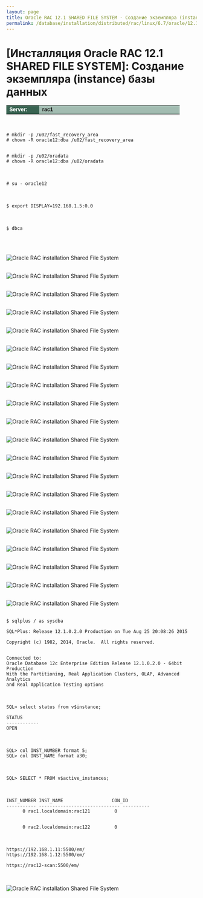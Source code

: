 ```yaml
---
layout: page
title: Oracle RAC 12.1 SHARED FILE SYSTEM - Создание экземпляра (instance) базы данных
permalink: /database/installation/distributed/rac/linux/6.7/oracle/12.1/shared-file-system/oracle-instance-creation/
---
```



# [Инсталляция Oracle RAC 12.1 SHARED FILE SYSTEM]: Создание экземпляра (instance) базы данных


<table cellpadding="4" cellspacing="2" align="center" border="0" width="100%">
	<tr>
		<td style="color: rgb(255, 255, 255);" bgcolor="#386351" width="14%"><span style="font-family: Arial,Helvetica,sans-serif; font-size: 14px;"><strong>Server:</strong></span></td>
		<td height="20" bgcolor="#a2bcb1" width="60%"><span style="font-family: Arial,Helvetica,sans-serif; font-size: 14px;"><strong>rac1</strong></span></td>
	</tr>
</table>

<br/>

	# mkdir -p /u02/fast_recovery_area
	# chown -R oracle12:dba /u02/fast_recovery_area


	# mkdir -p /u02/oradata
	# chown -R oracle12:dba /u02/oradata

<br/>

	# su - oracle12

<br/>

	$ export DISPLAY=192.168.1.5:0.0

<br/>

	$ dbca


<br/><br/>


<img src="https://img.oracledba.net/images/docs/01-oracle-database/02-installation/03-oracle-database-installation/02-distributed/02-rac/linux/6.7/oracle/12.1/01-shared-file-system/03-oracle-instance-creation/oracle-instance-creation_01.png" border="0" alt="Oracle RAC installation Shared File System"><br/><br/>

<img src="https://img.oracledba.net/images/docs/01-oracle-database/02-installation/03-oracle-database-installation/02-distributed/02-rac/linux/6.7/oracle/12.1/01-shared-file-system/03-oracle-instance-creation/oracle-instance-creation_02.png" border="0" alt="Oracle RAC installation Shared File System"><br/><br/>


<img src="https://img.oracledba.net/images/docs/01-oracle-database/02-installation/03-oracle-database-installation/02-distributed/02-rac/linux/6.7/oracle/12.1/01-shared-file-system/03-oracle-instance-creation/oracle-instance-creation_03.png" border="0" alt="Oracle RAC installation Shared File System"><br/><br/>

<img src="https://img.oracledba.net/images/docs/01-oracle-database/02-installation/03-oracle-database-installation/02-distributed/02-rac/linux/6.7/oracle/12.1/01-shared-file-system/03-oracle-instance-creation/oracle-instance-creation_04.png" border="0" alt="Oracle RAC installation Shared File System"><br/><br/>

<img src="https://img.oracledba.net/images/docs/01-oracle-database/02-installation/03-oracle-database-installation/02-distributed/02-rac/linux/6.7/oracle/12.1/01-shared-file-system/03-oracle-instance-creation/oracle-instance-creation_05.png" border="0" alt="Oracle RAC installation Shared File System"><br/><br/>

<img src="https://img.oracledba.net/images/docs/01-oracle-database/02-installation/03-oracle-database-installation/02-distributed/02-rac/linux/6.7/oracle/12.1/01-shared-file-system/03-oracle-instance-creation/oracle-instance-creation_06.png" border="0" alt="Oracle RAC installation Shared File System"><br/><br/>

<img src="https://img.oracledba.net/images/docs/01-oracle-database/02-installation/03-oracle-database-installation/02-distributed/02-rac/linux/6.7/oracle/12.1/01-shared-file-system/03-oracle-instance-creation/oracle-instance-creation_07.png" border="0" alt="Oracle RAC installation Shared File System"><br/><br/>

<img src="https://img.oracledba.net/images/docs/01-oracle-database/02-installation/03-oracle-database-installation/02-distributed/02-rac/linux/6.7/oracle/12.1/01-shared-file-system/03-oracle-instance-creation/oracle-instance-creation_08.png" border="0" alt="Oracle RAC installation Shared File System"><br/><br/>

<img src="https://img.oracledba.net/images/docs/01-oracle-database/02-installation/03-oracle-database-installation/02-distributed/02-rac/linux/6.7/oracle/12.1/01-shared-file-system/03-oracle-instance-creation/oracle-instance-creation_09.png" border="0" alt="Oracle RAC installation Shared File System"><br/><br/>

<img src="https://img.oracledba.net/images/docs/01-oracle-database/02-installation/03-oracle-database-installation/02-distributed/02-rac/linux/6.7/oracle/12.1/01-shared-file-system/03-oracle-instance-creation/oracle-instance-creation_10.png" border="0" alt="Oracle RAC installation Shared File System"><br/><br/>

<img src="https://img.oracledba.net/images/docs/01-oracle-database/02-installation/03-oracle-database-installation/02-distributed/02-rac/linux/6.7/oracle/12.1/01-shared-file-system/03-oracle-instance-creation/oracle-instance-creation_11.png" border="0" alt="Oracle RAC installation Shared File System"><br/><br/>

<img src="https://img.oracledba.net/images/docs/01-oracle-database/02-installation/03-oracle-database-installation/02-distributed/02-rac/linux/6.7/oracle/12.1/01-shared-file-system/03-oracle-instance-creation/oracle-instance-creation_12.png" border="0" alt="Oracle RAC installation Shared File System"><br/><br/>

<img src="https://img.oracledba.net/images/docs/01-oracle-database/02-installation/03-oracle-database-installation/02-distributed/02-rac/linux/6.7/oracle/12.1/01-shared-file-system/03-oracle-instance-creation/oracle-instance-creation_13.png" border="0" alt="Oracle RAC installation Shared File System"><br/><br/>

<img src="https://img.oracledba.net/images/docs/01-oracle-database/02-installation/03-oracle-database-installation/02-distributed/02-rac/linux/6.7/oracle/12.1/01-shared-file-system/03-oracle-instance-creation/oracle-instance-creation_14.png" border="0" alt="Oracle RAC installation Shared File System"><br/><br/>

<img src="https://img.oracledba.net/images/docs/01-oracle-database/02-installation/03-oracle-database-installation/02-distributed/02-rac/linux/6.7/oracle/12.1/01-shared-file-system/03-oracle-instance-creation/oracle-instance-creation_15.png" border="0" alt="Oracle RAC installation Shared File System"><br/><br/>

<img src="https://img.oracledba.net/images/docs/01-oracle-database/02-installation/03-oracle-database-installation/02-distributed/02-rac/linux/6.7/oracle/12.1/01-shared-file-system/03-oracle-instance-creation/oracle-instance-creation_16.png" border="0" alt="Oracle RAC installation Shared File System"><br/><br/>

<img src="https://img.oracledba.net/images/docs/01-oracle-database/02-installation/03-oracle-database-installation/02-distributed/02-rac/linux/6.7/oracle/12.1/01-shared-file-system/03-oracle-instance-creation/oracle-instance-creation_17.png" border="0" alt="Oracle RAC installation Shared File System"><br/><br/>

<img src="https://img.oracledba.net/images/docs/01-oracle-database/02-installation/03-oracle-database-installation/02-distributed/02-rac/linux/6.7/oracle/12.1/01-shared-file-system/03-oracle-instance-creation/oracle-instance-creation_18.png" border="0" alt="Oracle RAC installation Shared File System"><br/><br/>

<img src="https://img.oracledba.net/images/docs/01-oracle-database/02-installation/03-oracle-database-installation/02-distributed/02-rac/linux/6.7/oracle/12.1/01-shared-file-system/03-oracle-instance-creation/oracle-instance-creation_19.png" border="0" alt="Oracle RAC installation Shared File System"><br/><br/>

<img src="https://img.oracledba.net/images/docs/01-oracle-database/02-installation/03-oracle-database-installation/02-distributed/02-rac/linux/6.7/oracle/12.1/01-shared-file-system/03-oracle-instance-creation/oracle-instance-creation_20.png" border="0" alt="Oracle RAC installation Shared File System"><br/><br/>



	$ sqlplus / as sysdba

	SQL*Plus: Release 12.1.0.2.0 Production on Tue Aug 25 20:08:26 2015

	Copyright (c) 1982, 2014, Oracle.  All rights reserved.


	Connected to:
	Oracle Database 12c Enterprise Edition Release 12.1.0.2.0 - 64bit Production
	With the Partitioning, Real Application Clusters, OLAP, Advanced Analytics
	and Real Application Testing options


<br/>

	SQL> select status from v$instance;

	STATUS
	------------
	OPEN


<br/>

	SQL> col INST_NUMBER format 5;
	SQL> col INST_NAME format a30;

<br/>

	SQL> SELECT * FROM v$active_instances;

<br/>

	INST_NUMBER INST_NAME			       CON_ID
	----------- ------------------------------ ----------
		  0 rac1.localdomain:rac121		    0


		  0 rac2.localdomain:rac122		    0



<br/>

	https://192.168.1.11:5500/em/
	https://192.168.1.12:5500/em/

	https://rac12-scan:5500/em/




<br/>

<img src="https://img.oracledba.net/images/docs/01-oracle-database/02-installation/03-oracle-database-installation/02-distributed/02-rac/linux/6.7/oracle/12.1/01-shared-file-system/03-oracle-instance-creation/oracle-instance-creation_21.png" border="0" alt="Oracle RAC installation Shared File System"><br/><br/>
